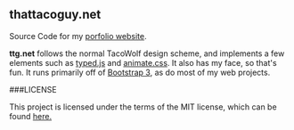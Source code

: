 thattacoguy.net
---

Source Code for my [porfolio website](http://thattacoguy.net).

**ttg.net** follows the normal TacoWolf design scheme, and implements a few elements such as [typed.js](mattboldt/typed.js) and [animate.css](daneden/animate.css). It also has my face, so that's fun. It runs primarily off of [Bootstrap 3](http://getbootstrap.com/), as do most of my web projects.

###LICENSE

This project is licensed under the terms of the MIT license, which can be found [here.](LICENSE.md)